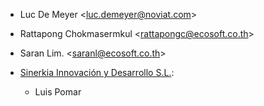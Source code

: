 - Luc De Meyer \<<luc.demeyer@noviat.com>\>

- Rattapong Chokmasermkul \<<rattapongc@ecosoft.co.th>\>

- Saran Lim. \<<saranl@ecosoft.co.th>\>

- [Sinerkia Innovación y Desarrollo S.L.](https://www.sinerkia.com):  
  - Luis Pomar

